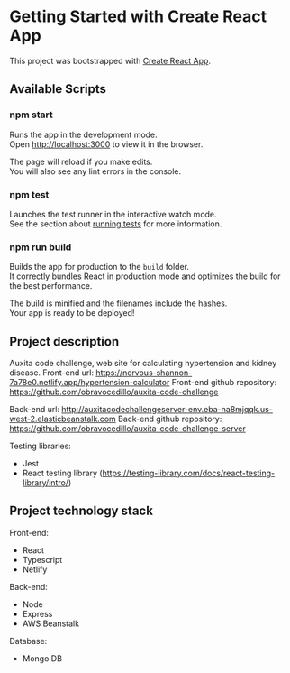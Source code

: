 # Getting Started with Create React App

This project was bootstrapped with [Create React App](https://github.com/facebook/create-react-app).

## Available Scripts

### npm start

Runs the app in the development mode.\
Open [http://localhost:3000](http://localhost:3000) to view it in the browser.

The page will reload if you make edits.\
You will also see any lint errors in the console.

### npm test

Launches the test runner in the interactive watch mode.\
See the section about [running tests](https://facebook.github.io/create-react-app/docs/running-tests) for more information.

### npm run build

Builds the app for production to the `build` folder.\
It correctly bundles React in production mode and optimizes the build for the best performance.

The build is minified and the filenames include the hashes.\
Your app is ready to be deployed!

## Project description

Auxita code challenge, web site for calculating hypertension and kidney disease.
Front-end url: https://nervous-shannon-7a78e0.netlify.app/hypertension-calculator
Front-end github repository: https://github.com/obravocedillo/auxita-code-challenge

Back-end url: http://auxitacodechallengeserver-env.eba-na8mjqqk.us-west-2.elasticbeanstalk.com
Back-end github repository: https://github.com/obravocedillo/auxita-code-challenge-server

Testing libraries:
- Jest
- React testing library (https://testing-library.com/docs/react-testing-library/intro/)

## Project technology stack

Front-end:
- React
- Typescript
- Netlify

Back-end:
- Node
- Express
- AWS Beanstalk

Database:
- Mongo DB
